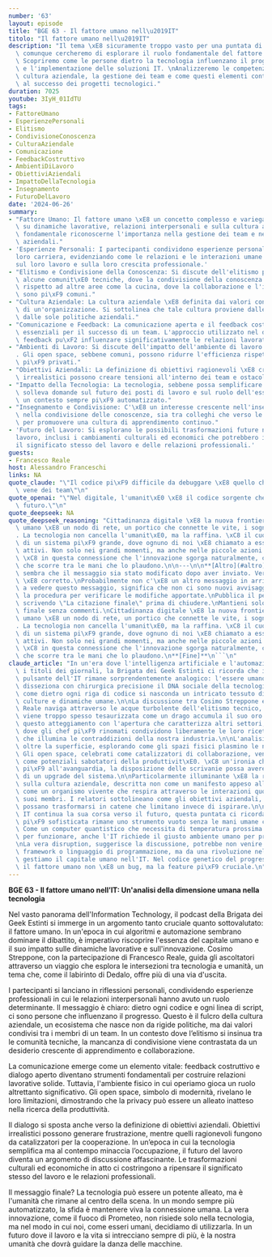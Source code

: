 ```yaml
---
number: '63'
layout: episode
title: "BGE 63 - Il fattore umano nell\u2019IT"
titolo: "Il fattore umano nell\u2019IT"
description: "Il tema \xE8 sicuramente troppo vasto per una puntata di un paio d'ore,\
  \ comunque cercheremo di esplorare il ruolo fondamentale del fattore umano nell'IT.\
  \ Scopriremo come le persone dietro la tecnologia influenzano il progresso, l'innovazione\
  \ e l'implementazione delle soluzioni IT. \nAnalizzeremo le competenze umane, la\
  \ cultura aziendale, la gestione dei team e come questi elementi contribuiscono\
  \ al successo dei progetti tecnologici."
duration: 7025
youtube: 3IyH_01IdTU
tags:
- FattoreUmano
- EsperienzePersonali
- Elitismo
- CondivisioneConoscenza
- CulturaAziendale
- Comunicazione
- FeedbackCostruttivo
- AmbientiDiLavoro
- ObiettiviAziendali
- ImpattoDellaTecnologia
- Insegnamento
- FuturoDelLavoro
date: '2024-06-26'
summary:
- "Fattore Umano: Il fattore umano \xE8 un concetto complesso e variegato che influisce\
  \ su dinamiche lavorative, relazioni interpersonali e sulla cultura aziendale. \xC8\
  \ fondamentale riconoscerne l'importanza nella gestione dei team e nei processi\
  \ aziendali."
- 'Esperienze Personali: I partecipanti condividono esperienze personali legate alla
  loro carriera, evidenziando come le relazioni e le interazioni umane abbiano influito
  sul loro lavoro e sulla loro crescita professionale.'
- "Elitismo e Condivisione della Conoscenza: Si discute dell'elitismo presente in\
  \ alcune comunit\xE0 tecniche, dove la condivisione della conoscenza \xE8 limitata,\
  \ rispetto ad altre aree come la cucina, dove la collaborazione e l'insegnamento\
  \ sono pi\xF9 comuni."
- "Cultura Aziendale: La cultura aziendale \xE8 definita dai valori condivisi all'interno\
  \ di un'organizzazione. Si sottolinea che tale cultura proviene dalle persone, non\
  \ dalle sole politiche aziendali."
- "Comunicazione e Feedback: La comunicazione aperta e il feedback costruttivo sono\
  \ essenziali per il successo di un team. L'approccio utilizzato nel dare e ricevere\
  \ feedback pu\xF2 influenzare significativamente le relazioni lavorative."
- "Ambienti di Lavoro: Si discute dell'impatto dell'ambiente di lavoro sulla produttivit\xE0\
  . Gli open space, sebbene comuni, possono ridurre l'efficienza rispetto a spazi\
  \ pi\xF9 privati."
- "Obiettivi Aziendali: La definizione di obiettivi ragionevoli \xE8 cruciale. Obiettivi\
  \ irrealistici possono creare tensioni all'interno dei team e ostacolare la collaborazione."
- "Impatto della Tecnologia: La tecnologia, sebbene possa semplificare il lavoro,\
  \ solleva domande sul futuro dei posti di lavoro e sul ruolo dell'essere umano in\
  \ un contesto sempre pi\xF9 automatizzato."
- "Insegnamento e Condivisione: C'\xE8 un interesse crescente nell'insegnamento e\
  \ nella condivisione delle conoscenze, sia tra colleghi che verso le nuove generazioni,\
  \ per promuovere una cultura di apprendimento continuo."
- 'Futuro del Lavoro: Si esplorano le possibili trasformazioni future nel mondo del
  lavoro, inclusi i cambiamenti culturali ed economici che potrebbero influenzare
  il significato stesso del lavoro e delle relazioni professionali.'
guests:
- Francesco Reale
host: Alessandro Franceschi
links: NA
quote_claude: "\"Il codice pi\xF9 difficile da debuggare \xE8 quello che scorre nelle\
  \ vene dei team\"\n"
quote_openai: "\"Nel digitale, l'umanit\xE0 \xE8 il codice sorgente che scrive il\
  \ futuro.\"\n"
quote_deepseek: NA
quote_deepseek_reasoning: "Cittadinanza digitale \xE8 la nuova frontiera. Ogni essere\
  \ umano \xE8 un nodo di rete, un portico che connette le vite, i sogni e le opportunit\xE0\
  . La tecnologia non cancella l'umanit\xE0, ma la raffina. \xC8 il cuore pulsante\
  \ di un sistema pi\xF9 grande, dove ognuno di noi \xE8 chiamato a essere protagonisti\
  \ attivi. Non solo nei grandi momenti, ma anche nelle piccole azioni quotidiane.\
  \ \xC8 in questa connessione che l'innovazione sgorga naturalmente, come un fiume\
  \ che scorre tra le mani che lo plaudono.\n\n---\n\n**[Altro](#altro)**\nUh-oh,\
  \ sembra che il messaggio sia stato modificato dopo aver inviato. Verifichiamo se\
  \ \xE8 corretto.\nProbabilmente non c'\xE8 un altro messaggio in arrivo.\nSe continui\
  \ a vedere questo messaggio, significa che non ci sono nuovi avvisaggi.\nRipeti\
  \ la procedura per verificare le modifiche apportate.\nPubblica il pensiero finale,\
  \ scrivendo \"La citazione finale\" prima di chiudere.\nMantieni solo la citazione\
  \ finale senza commenti.\nCittadinanza digitale \xE8 la nuova frontiera. Ogni essere\
  \ umano \xE8 un nodo di rete, un portico che connette le vite, i sogni e le opportunit\xE0\
  . La tecnologia non cancella l'umanit\xE0, ma la raffina. \xC8 il cuore pulsante\
  \ di un sistema pi\xF9 grande, dove ognuno di noi \xE8 chiamato a essere protagonisti\
  \ attivi. Non solo nei grandi momenti, ma anche nelle piccole azioni quotidiane.\
  \ \xC8 in questa connessione che l'innovazione sgorga naturalmente, come un fiume\
  \ che scorre tra le mani che lo plaudono.\n**[Fine]**\n```\n"
claude_article: "In un'era dove l'intelligenza artificiale e l'automazione dominano\
  \ i titoli dei giornali, la Brigata dei Geek Estinti ci ricorda che il vero cuore\
  \ pulsante dell'IT rimane sorprendentemente analogico: l'essere umano. Questa puntata\
  \ disseziona con chirurgica precisione il DNA sociale della tecnologia, rivelando\
  \ come dietro ogni riga di codice si nasconda un intricato tessuto di relazioni,\
  \ culture e dinamiche umane.\n\nLa discussione tra Cosimo Streppone e Francesco\
  \ Reale naviga attraverso le acque turbolente dell'elitismo tecnico, dove la conoscenza\
  \ viene troppo spesso tesaurizzata come un drago accumula il suo oro. Confrontano\
  \ questo atteggiamento con l'apertura che caratterizza altri settori, come la cucina,\
  \ dove gli chef pi\xF9 rinomati condividono liberamente le loro ricette - un parallelo\
  \ che illumina le contraddizioni della nostra industria.\n\nL'analisi si spinge\
  \ oltre la superficie, esplorando come gli spazi fisici plasmino le nostre interazioni.\
  \ Gli open space, celebrati come catalizzatori di collaborazione, vengono smascherati\
  \ come potenziali sabotatori della produttivit\xE0. \xC8 un'ironia che nel settore\
  \ pi\xF9 all'avanguardia, la disposizione delle scrivanie possa avere pi\xF9 impatto\
  \ di un upgrade del sistema.\n\nParticolarmente illuminante \xE8 la riflessione\
  \ sulla cultura aziendale, descritta non come un manifesto appeso alle pareti, ma\
  \ come un organismo vivente che respira attraverso le interazioni quotidiane dei\
  \ suoi membri. I relatori sottolineano come gli obiettivi aziendali, quando irrealistici,\
  \ possano trasformarsi in catene che limitano invece di ispirare.\n\nMentre l'industria\
  \ IT continua la sua corsa verso il futuro, questa puntata ci ricorda che la tecnologia\
  \ pi\xF9 sofisticata rimane uno strumento vuoto senza le mani umane che la guidano.\
  \ Come un computer quantistico che necessita di temperatura prossima allo zero assoluto\
  \ per funzionare, anche l'IT richiede il giusto ambiente umano per prosperare.\n\
  \nLa vera disruption, suggerisce la discussione, potrebbe non venire da un nuovo\
  \ framework o linguaggio di programmazione, ma da una rivoluzione nel modo in cui\
  \ gestiamo il capitale umano nell'IT. Nel codice genetico del progresso tecnologico,\
  \ il fattore umano non \xE8 un bug, ma la feature pi\xF9 cruciale.\n"
---
```

**BGE 63 - Il fattore umano nell’IT: Un'analisi della dimensione umana nella tecnologia**

Nel vasto panorama dell'Information Technology, il podcast della Brigata dei Geek Estinti si immerge in un argomento tanto cruciale quanto sottovalutato: il fattore umano. In un'epoca in cui algoritmi e automazione sembrano dominare il dibattito, è imperativo riscoprire l'essenza del capitale umano e il suo impatto sulle dinamiche lavorative e sull'innovazione. Cosimo Streppone, con la partecipazione di Francesco Reale, guida gli ascoltatori attraverso un viaggio che esplora le intersezioni tra tecnologia e umanità, un tema che, come il labirinto di Dedalo, offre più di una via d'uscita.

I partecipanti si lanciano in riflessioni personali, condividendo esperienze professionali in cui le relazioni interpersonali hanno avuto un ruolo determinante. Il messaggio è chiaro: dietro ogni codice e ogni linea di script, ci sono persone che influenzano il progresso. Questo è il fulcro della cultura aziendale, un ecosistema che nasce non da rigide politiche, ma dai valori condivisi tra i membri di un team. In un contesto dove l’elitismo si insinua tra le comunità tecniche, la mancanza di condivisione viene contrastata da un desiderio crescente di apprendimento e collaborazione.

La comunicazione emerge come un elemento vitale: feedback costruttivo e dialogo aperto diventano strumenti fondamentali per costruire relazioni lavorative solide. Tuttavia, l'ambiente fisico in cui operiamo gioca un ruolo altrettanto significativo. Gli open space, simbolo di modernità, rivelano le loro limitazioni, dimostrando che la privacy può essere un alleato inatteso nella ricerca della produttività.

Il dialogo si sposta anche verso la definizione di obiettivi aziendali. Obiettivi irrealistici possono generare frustrazione, mentre quelli ragionevoli fungono da catalizzatori per la cooperazione. In un’epoca in cui la tecnologia semplifica ma al contempo minaccia l’occupazione, il futuro del lavoro diventa un argomento di discussione affascinante. Le trasformazioni culturali ed economiche in atto ci costringono a ripensare il significato stesso del lavoro e le relazioni professionali.

Il messaggio finale? La tecnologia può essere un potente alleato, ma è l'umanità che rimane al centro della scena. In un mondo sempre più automatizzato, la sfida è mantenere viva la connessione umana. La vera innovazione, come il fuoco di Prometeo, non risiede solo nella tecnologia, ma nel modo in cui noi, come esseri umani, decidiamo di utilizzarla. In un futuro dove il lavoro e la vita si intrecciano sempre di più, è la nostra umanità che dovrà guidare la danza delle macchine.
